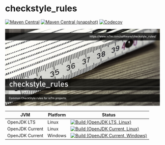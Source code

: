 checkstyle_rules
===

[![Maven Central](https://img.shields.io/maven-central/v/com.io7m.checkstyle_rules/com.io7m.checkstyle_rules.svg?style=flat-square)](http://search.maven.org/#search%7Cga%7C1%7Cg%3A%22com.io7m.checkstyle_rules%22)
[![Maven Central (snapshot)](https://img.shields.io/nexus/s/https/oss.sonatype.org/com.io7m.checkstyle_rules/com.io7m.checkstyle_rules.svg?style=flat-square)](https://oss.sonatype.org/content/repositories/snapshots/com/io7m/checkstyle_rules/)
[![Codecov](https://img.shields.io/codecov/c/github/io7m/checkstyle_rules.svg?style=flat-square)](https://codecov.io/gh/io7m/checkstyle_rules)

![checkstyle_rules](./src/site/resources/checkstyle_rules.jpg?raw=true)

| JVM             | Platform | Status |
|-----------------|----------|--------|
| OpenJDK LTS     | Linux    | [![Build (OpenJDK LTS, Linux)](https://img.shields.io/github/workflow/status/io7m/checkstyle_rules/main-openjdk_lts-linux)](https://github.com/io7m/checkstyle_rules/actions?query=workflow%3Amain-openjdk_lts-linux) |
| OpenJDK Current | Linux    | [![Build (OpenJDK Current, Linux)](https://img.shields.io/github/workflow/status/io7m/checkstyle_rules/main-openjdk_current-linux)](https://github.com/io7m/checkstyle_rules/actions?query=workflow%3Amain-openjdk_current-linux)
| OpenJDK Current | Windows  | [![Build (OpenJDK Current, Windows)](https://img.shields.io/github/workflow/status/io7m/checkstyle_rules/main-openjdk_current-windows)](https://github.com/io7m/checkstyle_rules/actions?query=workflow%3Amain-openjdk_current-windows)

